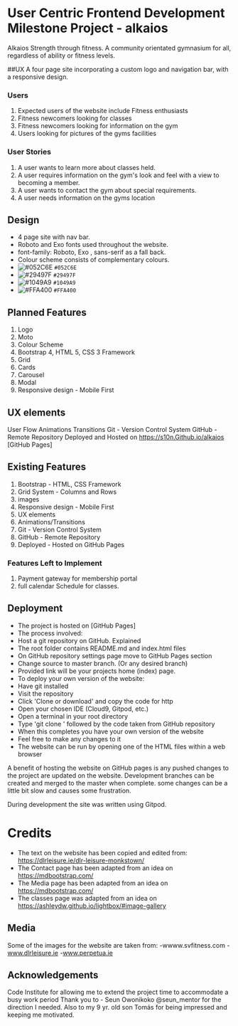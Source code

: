 

# User Centric Frontend Development Milestone Project - alkaios

Alkaios Strength through fitness. A community orientated gymnasium for all, regardless of ability or fitness levels.

##UX
A four page site incorporating a custom logo and navigation bar, with a responsive design.

### Users

1. Expected users of the website include Fitness enthusiasts 
2. Fitness newcomers looking for classes
3. Fitness newcomers looking for information on the gym
4. Users looking for pictures of the gyms facilities

### User Stories

1. A user wants to learn more about classes held. 
2. A user requires information on the gym's look and feel with a view to becoming a member.
3. A user wants to contact the gym about special requirements.
4. A user needs information on the gyms location


## Design

- 4 page site with nav bar. 
- Roboto  and Exo fonts used throughout the website.
- font-family: Roboto, Exo , sans-serif as a fall back.
- Colour scheme consists of complementary colours.
- ![#052C6E](https://placehold.it/15/#052C6E/000000?text=+) `#052C6E`
- ![#29497F](https://placehold.it/15/#29497F/000000?text=+) `#29497F`
- ![#1049A9](https://placehold.it/15/#1049A9/000000?text=+) `#1049A9`
- ![#FFA400](https://placehold.it/15/FFA400/000000?text=+) `#FFA400`

## Planned Features

1. Logo
2. Moto
3. Colour Scheme
4. Bootstrap 4, HTML 5, CSS 3 Framework
4. Grid 
4. Cards
4. Carousel
4. Modal
5. Responsive design - Mobile First


## UX elements
User Flow
Animations
Transitions
Git - Version Control System
GitHub - Remote Repository
Deployed and Hosted on https://s10n.Github.io/alkaios [GitHub Pages]


## Existing Features

1. Bootstrap - HTML, CSS Framework
2. Grid System - Columns and Rows
3. images
4. Responsive design - Mobile First
5. UX elements
6. Animations/Transitions
7. Git - Version Control System
8. GitHub - Remote Repository
9. Deployed - Hosted on GitHub Pages


### Features Left to Implement
1. Payment gateway for membership portal
2. full calendar Schedule for classes.

## Deployment
- The project is hosted on [GitHub Pages]
- The process involved:
- Host a git repository on GitHub. Explained 
- The root folder contains README.md and index.html files
- On GitHub repository settings page move to GitHub Pages section
- Change source to master branch. (Or any desired branch)
- Provided link will be your projects home (index) page. 
- To deploy your own version of the website:
- Have git installed
- Visit the repository
- Click 'Clone or download' and copy the code for http
- Open your chosen IDE (Cloud9, Gitpod, etc.)
- Open a terminal in your root directory
- Type 'git clone ' followed by the code taken from GitHub repository
- When this completes you have your own version of the website
- Feel free to make any changes to it
- The website can be run by opening one of the HTML files within a web browser

A benefit of hosting the website on GitHub pages is any pushed changes to the project are updated on the website. 
Development branches can be created and merged to the master when complete.
some changes can be a little bit slow and causes some frustration.

During development the site was written using Gitpod.

# Credits
- The text on the website has been copied and edited from:  https://dlrleisure.ie/dlr-leisure-monkstown/ 
- The Contact page has been adapted from an idea on https://mdbootstrap.com/
- The Media page has been adapted from an idea on https://mdbootstrap.com/
- The classes page was adapted from an idea on https://ashleydw.github.io/lightbox/#image-gallery

## Media
Some of the images for the website are taken from:
-wwww.svfitness.com
-www.dlrleisure.ie
-www.perpetua.ie


## Acknowledgements
Code Institute for allowing me to extend the project time to accommodate a busy work period
Thank you to  - Seun Owonikoko  @seun_mentor for the direction I needed.
Also to my 9 yr. old son Tomás for being impressed and keeping me motivated.

